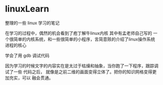 # linuxLearn

整理的一些 linux 学习的笔记

在学习的过程中，偶然的机会看到了庖丁解牛linux内核 其中有孟老师自己写的
一个很简单的内核系统，和一些很简单的小程序，言简意赅的介绍了linux操作系统
进程的核心

学会了用 gdb 调试代码

因为学习的时候文字的内容实在是太过于枯燥和抽象，当你跑了一下程序，跟踪调试了一些
代码之后， 就像是之前二维的画面变得立体了。把你的知识网格变得更加充实，可以
融会贯通。














